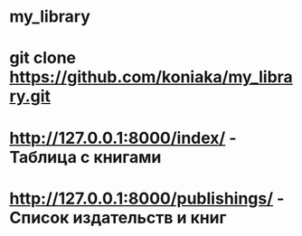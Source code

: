 #  my_library
#  git clone https://github.com/koniaka/my_library.git
#  http://127.0.0.1:8000/index/ - Таблица с книгами
#  http://127.0.0.1:8000/publishings/ - Список издательств и книг
